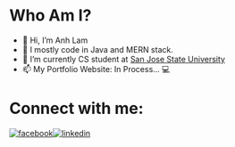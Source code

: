# Who Am I?
- 👋 Hi, I’m Anh Lam
- 👀 I mostly code in Java and MERN stack.
- 🌱 I’m currently CS student at [San Jose State University](https://www.sjsu.edu/)
- 📫 My Portfolio Website: In Process...
💻

# Connect with me:
[2]: https://www.facebook.com/nhatanh.lam.12/
[3]: https://www.linkedin.com/in/anhlam/



[![facebook](https://cloud.githubusercontent.com/assets/17016297/18839836/0a06deb4-83d2-11e6-8078-1d0974af0f63.png)][2][![linkedin](https://cloud.githubusercontent.com/assets/17016297/18839848/0fc7e74e-83d2-11e6-8c6a-277fc9d6e067.png)][3]

